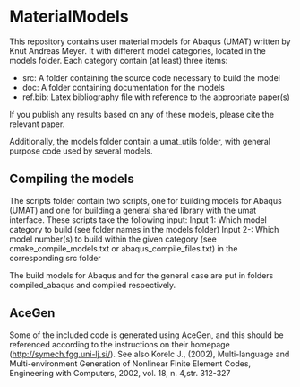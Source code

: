 # MaterialModels
This repository contains user material models for Abaqus (UMAT) written by Knut Andreas Meyer. 
It with different model categories, located in the models folder. Each category contain (at least) three items:
- src: A folder containing the source code necessary to build the model
- doc: A folder containing documentation for the models
- ref.bib: Latex bibliography file with reference to the appropriate paper(s)

If you publish any results based on any of these models, please cite the relevant paper. 

Additionally, the models folder contain a umat_utils folder, with general purpose code used by several models. 

## Compiling the models
The scripts folder contain two scripts, one for building models for Abaqus (UMAT) and one for building a general shared library with the umat interface. These scripts take the following input:
Input 1: Which model category to build (see folder names in the models folder)
Input 2-: Which model number(s) to build within the given category (see cmake_compile_models.txt or abaqus_compile_files.txt) in the corresponding src folder

The build models for Abaqus and for the general case are put in folders compiled_abaqus and compiled respectively. 

## AceGen
Some of the included code is generated using AceGen, and this should be referenced according to the instructions on their homepage (http://symech.fgg.uni-lj.si/). See also Korelc J., (2002), Multi-language and Multi-environment Generation of Nonlinear Finite Element Codes,  Engineering with Computers, 2002, vol. 18, n. 4,str. 312-327
